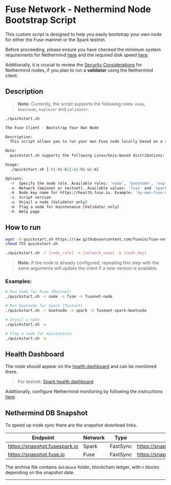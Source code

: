 # Fuse Network - Nethermind Node Bootstrap Script

This custom script is designed to help you easily bootstrap your own node for either the Fuse mainnet or the Spark testnet.

Before proceeding, please ensure you have checked the minimum system requirements for Nethermind [here](https://docs.nethermind.io/validators/#hardware-configurations) and the required disk speed [here](https://docs.nethermind.io/get-started/system-requirements/#disk-speed).

Additionally, it is crucial to review the [Security Considerations](https://docs.nethermind.io/fundamentals/security) for Nethermind nodes, if you plan to run a **validator** using the Nethermind client.

## Description

> **Note:** Currently, the script supports the following roles: `node`, `bootnode`, `explorer` and `validator`.

```bash
./quickstart.sh

The Fuse Client - Bootstrap Your Own Node

Description:
  This script allows you to run your own Fuse node locally based on a specified role.

Note:
  quickstart.sh supports the following Linux/Unix-based distributions: Ubuntu, Debian, Fedora, CentOS, RHEL.

Usage:
  ./quickstart.sh [-r|-n|-k||-v|-h|-u|-m]

Options:
  -r  Specify the node role. Available roles: 'node', 'bootnode', 'explorer', 'validator'
  -n  Network (mainnet or testnet). Available values: 'fuse' and 'spark'
  -k  Node key name for https://health.fuse.io. Example: 'my-own-fuse-node'
  -v  Script version
  -u  Unjail a node (Validator only)
  -m  Flag a node for maintenance (Validator only)
  -h  Help page
```

## How to run

```bash
wget -O quickstart.sh https://raw.githubusercontent.com/fuseio/fuse-network/master/nethermind/quickstart.sh
chmod 755 quickstart.sh
```

```bash
./quickstart.sh -r [node_role] -n [network_name] -k [node_key]
```

> **Note:** If the node is already configured, repeating this step with the same arguments will update the client if a new version is available.

### Examples:

```bash
# Run node for Fuse (Mainnet)
./quickstart.sh -r node -n fuse -k fusenet-node

# Run bootnode for Spark (Testnet)
./quickstart.sh -r bootnode -n spark -k fusenet-spark-bootnode

# Unjail a node
./quickstart.sh -u

# Flag a node for maintenance
./quickstart.sh -m
```

## Health Dashboard

The node should appear on the [health dashboard](https://health.fuse.io) and can be monitored there.

> For testnet: [Spark health dashboard](https://health.fusespark.io/)

Additionally, configure Nethermind monitoring by following the instructions [here](https://docs.nethermind.io/monitoring/metrics/grafana-and-prometheus).

## Nethermind DB Snapshot

To speed up node sync there are the snapshot download links.

| Endpoint                       | Network | Type      | Direct link (latest)                                   |
| ------------------------------ | ------- | --------- | ------------------------------------------------------ |
| https://snapshot.fusespark.io  | Spark   | FastSync  | https://snapshot.fusespark.io/nethermind/database.zip  |
| https://snapshot.fuse.io       | Fuse    | FastSync  | https://snapshot.fuse.io/nethermind/database.zip       |

The archive file contains `database` folder, blockchain ledger, with `n` blocks depending on the snapshot date.

---
